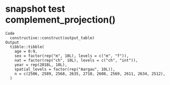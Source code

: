 # snapshot test complement_projection()

    Code
      constructive::construct(output_table)
    Output
      tibble::tibble(
        age = 0:9,
        sex = factor(rep("m", 10L), levels = c("m", "f")),
        nat = factor(rep("ch", 10L), levels = c("ch", "int")),
        year = rep(2018L, 10L),
        spatial_levels = factor(rep("Aargau", 10L)),
        n = c(2506, 2589, 2568, 2635, 2710, 2608, 2569, 2611, 2634, 2512),
      )

